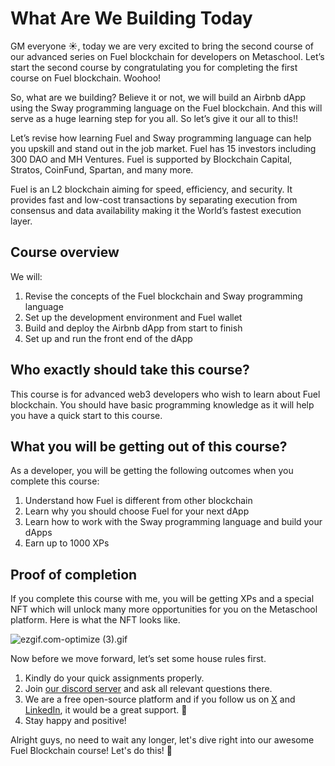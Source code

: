 # What Are We Building Today

GM everyone ☀️, today we are very excited to bring the second course of our advanced series on Fuel blockchain for developers on Metaschool. Let’s start the second course by congratulating you for completing the first course on Fuel blockchain. Woohoo!

So, what are we building? Believe it or not, we will build an Airbnb dApp using the Sway programming language on the Fuel blockchain. And this will serve as a huge learning step for you all. So let’s give it our all to this!!

Let’s revise how learning Fuel and Sway programming language can help you upskill and stand out in the job market. Fuel has 15 investors including 300 DAO and MH Ventures. Fuel is supported by Blockchain Capital, Stratos, CoinFund, Spartan, and many more.

Fuel is an L2 blockchain aiming for speed, efficiency, and security. It provides fast and low-cost transactions by separating execution from consensus and data availability making it the World’s fastest execution layer.

## Course overview

We will:

1. Revise the concepts of the Fuel blockchain and Sway programming language
2. Set up the development environment and Fuel wallet
3. Build and deploy the Airbnb dApp from start to finish
4. Set up and run the front end of the dApp

## Who exactly should take this course?

This course is for advanced web3 developers who wish to learn about Fuel blockchain. You should have basic programming knowledge as it will help you have a quick start to this course. 

## What you will be getting out of this course?

As a developer, you will be getting the following outcomes when you complete this course:

1. Understand how Fuel is different from other blockchain
2. Learn why you should choose Fuel for your next dApp
3. Learn how to work with the Sway programming language and build your dApps
4. Earn up to 1000 XPs

## Proof of completion

If you complete this course with me, you will be getting XPs and a special NFT which will unlock many more opportunities for you on the Metaschool platform. Here is what the NFT looks like.

![ezgif.com-optimize (3).gif](https://github.com/0xmetaschool/Learning-Projects/blob/main/assests_for_all/course%20NFT.gif?raw=true)

Now before we move forward, let’s set some house rules first.
1. Kindly do your quick assignments properly.
2. Join [our discord server](https://discord.gg/vbVMUwXWgc) and ask all relevant questions there.
3. We are a free open-source platform and if you follow us on [X](https://bit.ly/airbnb-dapp-fuel-twitter) and [LinkedIn](https://bit.ly/airbnb-dapp-fuel-linkedin), it would be a great support.  🫣
4. Stay happy and positive!

Alright guys, no need to wait any longer, let's dive right into our awesome Fuel Blockchain course! Let's do this! 🙌
